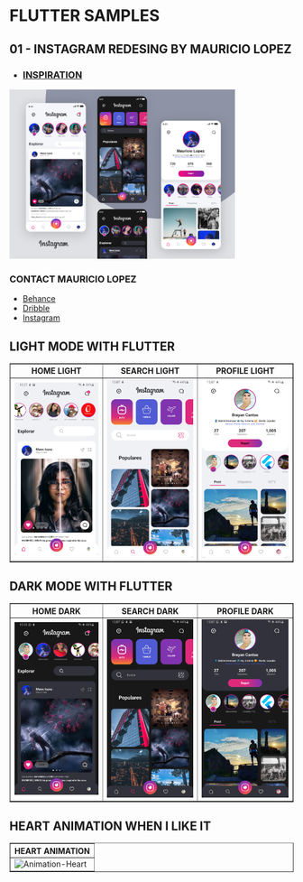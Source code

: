 # FLUTTER SAMPLES

## 01 - INSTAGRAM REDESING BY MAURICIO LOPEZ
- ### [INSPIRATION](https://dribbble.com/shots/14194596-Instagram-Redesign-UI?fbclid=IwAR2Db-jYEEFIp5O55wHLjylZ-vpwnAOgqCTEoWjDxuFoAuFr8Vu4htS2YYA)

<img src="./screenshot/ig/ig-redesing-by-mao.jpg" alt="Inspiration" width="400"/>

### CONTACT MAURICIO LOPEZ
- [Behance](https://www.behance.net/designylove)
- [Dribble](https://dribbble.com/m4st3rmiau)
- [Instagram](https://www.instagram.com/maoo.lopez/)

## LIGHT MODE WITH FLUTTER
<TABLE BORDER>
    <TR>
        <TH>HOME LIGHT</TH>
        <TH>SEARCH LIGHT</TH>
        <TH>PROFILE LIGHT</TH>
    </TR>
	<TR>
		<TD><img src="./screenshot/ig/ig-home-light.png" alt="Home-Light" width="200"/></TD> 
        <TD><img src="./screenshot/ig/ig-search-light.png" alt="Search-Light" width="200"/></TD> 
        <TD><img src="./screenshot/ig/ig-profile-light.png" alt="Profile-Light" width="200"/></TD>
	</TR>
</TABLE>

## DARK MODE WITH FLUTTER
<TABLE BORDER>
    <TR>
        <TH>HOME DARK</TH>
        <TH>SEARCH DARK</TH>
        <TH>PROFILE DARK</TH>
    </TR>
	<TR>
		<TD><img src="./screenshot/ig/ig-home-dark.png" alt="Home-Dark" width="200"/></TD> 
        <TD><img src="./screenshot/ig/ig-search-dark.png" alt="Search-Dark" width="200"/></TD> 
        <TD><img src="./screenshot/ig/ig-profile-dark.png" alt="Profile-Dark" width="200"/></TD>
	</TR>
</TABLE>

## HEART ANIMATION WHEN I LIKE IT
<TABLE BORDER>
    <TR>
        <TH>HEART ANIMATION</TH>
    </TR>
	<TR>
		<TD><img src="./screenshot/ig/heart.gif" alt="Animation-Heart" width="200"/></TD>
	</TR>
</TABLE>

